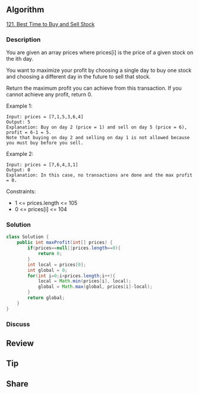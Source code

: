 ## Algorithm

[121. Best Time to Buy and Sell Stock](https://leetcode.com/problems/best-time-to-buy-and-sell-stock)

### Description

You are given an array prices where prices[i] is the price of a given stock on the ith day.

You want to maximize your profit by choosing a single day to buy one stock and choosing a different day in the future to sell that stock.

Return the maximum profit you can achieve from this transaction. If you cannot achieve any profit, return 0.

Example 1:

```
Input: prices = [7,1,5,3,6,4]
Output: 5
Explanation: Buy on day 2 (price = 1) and sell on day 5 (price = 6), profit = 6-1 = 5.
Note that buying on day 2 and selling on day 1 is not allowed because you must buy before you sell.
```

Example 2:

```
Input: prices = [7,6,4,3,1]
Output: 0
Explanation: In this case, no transactions are done and the max profit = 0.
```

Constraints:

- 1 <= prices.length <= 105
- 0 <= prices[i] <= 104

### Solution

```java
class Solution {
    public int maxProfit(int[] prices) {
        if(prices==null||prices.length==0){
            return 0;
        }
        int local = prices[0];
        int global = 0;
        for(int i=0;i<prices.length;i++){
            local = Math.min(prices[i], local);
            global = Math.max(global, prices[i]-local);
        }
        return global;
    }
}
```

### Discuss

## Review


## Tip


## Share
